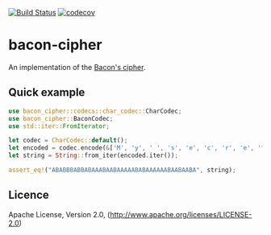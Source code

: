 [![Build Status](https://travis-ci.org/astonbitecode/bacon-cipher.svg?branch=master)](https://travis-ci.org/astonbitecode/bacon-cipher)
[![codecov](https://codecov.io/gh/astonbitecode/bacon-cipher/branch/master/graph/badge.svg)](https://codecov.io/gh/astonbitecode/bacon-cipher)

# bacon-cipher

An implementation of the [Bacon's cipher](https://en.wikipedia.org/wiki/Bacon%27s_cipher).

## Quick example

```rust
use bacon_cipher::codecs::char_codec::CharCodec;
use bacon_cipher::BaconCodec;
use std::iter::FromIterator;

let codec = CharCodec::default();
let encoded = codec.encode(&['M', 'y', ' ', 's', 'e', 'c', 'r', 'e', 't']);
let string = String::from_iter(encoded.iter());

assert_eq!("ABABBBABBABAAABAABAAAAABABAAAAAABAABAABA", string);
```

## Licence

Apache License, Version 2.0, (http://www.apache.org/licenses/LICENSE-2.0)